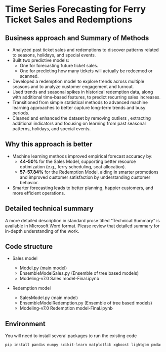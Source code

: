 # Time Series Forecasting for Ferry Ticket Sales and Redemptions

## Business approach and Summary of Methods

- Analyzed past ticket sales and redemptions to discover patterns related to seasons, holidays, and special events.
- Built two predictive models:
  - One for forecasting future ticket sales.
  - One for predicting how many tickets will actually be redeemed or scanned.
- Developed a redemption model to explore trends across multiple seasons and to analyze customer engagement and turnout.
- Used trends and seasonal spikes in historical redemption data, along with additional time-based features, to predict recurring sales increases.
- Transitioned from simple statistical methods to advanced machine learning approaches to better capture long-term trends and busy periods.
- Cleaned and enhanced the dataset by removing outliers , extracting additional indicators and focusing on learning from past seasonal patterns, holidays, and special events.

## Why this approach is better

- Machine learning methods improved empirical forecast accuracy by:
  - **44–50%** for the Sales Model, supporting better resource optimization (e.g., ferry scheduling, seat allocation).
  - **57–57.84%** for the Redemption Model, aiding in smarter promotions and improved customer satisfaction by understanding customer behavior.
- Smarter forecasting leads to better planning, happier customers, and more efficient operations.

## Detailed technical summary 
A more detailed description in standard prose titled "Technical Summary" is available in Microsoft Word format. Please review that detailed summary for in-depth understanding of the work.   

## Code structure
- Sales model
    - Model.py (main model)
    - EnsembleModelSales.py (Ensemble of tree based models)
    - Modeling-v7.0 Sales model-Final.ipynb

- Redemption model
  -  SalesModel.py (main model)
  -  EnsembleModelRedemption.py (Ensemble of tree based models)
  -  Modeling-v7.0 Redemption model-Final.ipynb 

## Environment

You will need to install several packages to run the existing code

```python
pip install pandas numpy scikit-learn matplotlib xgboost lightgbm pmdarima prophet 
```
